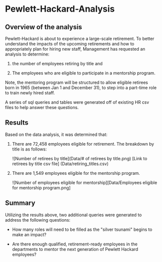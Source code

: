 # Pewlett-Hackard-Analysis

## Overview of the analysis

Pewlett-Hackard is about to experience a large-scale retirement. To better understand the impacts of the upcoming retirements and how to appropriately plan for hiring new staff, Management has requested an analysis to determine:

 1. the number of employees retiring by title and

 2. The employees who are eligible to participate in a mentorship program. 

Note, the mentoring program will be structured to allow eligible retirees born in 1965 (between Jan 1 and December 31), to step into a part-time role to train newly hired staff.


A series of sql queries and tables were generated off of existing HR csv files to help answer these questions. 
 
## Results

Based on the data analysis, it was determined that:

1. There are 72,458 employees eligible for retirement. The breakdown by title is as follows:

   ![Number of retirees by title](Data/# of retirees by title.png)
  [Link to retirees by title csv file] (Data/retiring_titles.csv)
  

2. There are 1,549 employees eligible for the mentorship program. 

   ![Number of employees eligible for mentorship][Data/Employees eligible for mentorship program.png]


## Summary

Utilizing the results above, two additional queries were generated to address the following questions:
 

 - How many roles will need to be filled as the "silver tsunami" begins to make an impact?

 - Are there enough qualified, retirement-ready employees in the departments to mentor the next generation of Pewlett Hackard employees?
